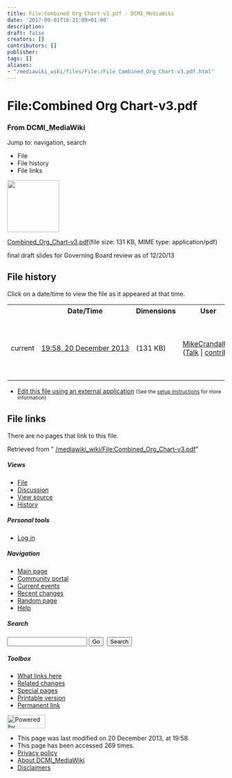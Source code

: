 ```yaml
---
title: File:Combined Org Chart-v3.pdf - DCMI_MediaWiki
date: '2017-09-01T16:21:09+01:00'
description: 
draft: false
creators: []
contributors: []
publisher: 
tags: []
aliases:
- "/mediawiki_wiki/files/File:/File_Combined_Org_Chart-v3.pdf.html"
---
```


<a id="top"></a>
# File:Combined Org Chart-v3.pdf

### From DCMI\_MediaWiki

Jump to: navigation, search
<!-- start content -->
- File
- File history
- File links

 [<img alt="" src="/skins/common/images/icons/fileicon-pdf.png" width="120" height="120">](/mediawiki_wiki/files/Combined_Org_Chart-v3.pdf)

[Combined\_Org\_Chart-v3.pdf](/mediawiki_wiki/files/Combined_Org_Chart-v3.pdf "Combined Org Chart-v3.pdf")‎(file size: 131 KB, MIME type: application/pdf)

final draft slides for Governing Board review as of 12/20/13

<!-- 
NewPP limit report
Preprocessor node count: 1/1000000
Post-expand include size: 0/2097152 bytes
Template argument size: 0/2097152 bytes
Expensive parser function count: 0/100
-->
## File history

Click on a date/time to view the file as it appeared at that time.

<table class="wikitable filehistory">
  <tr>
    <td></td>
    <th>Date/Time</th>
    <th>Dimensions</th>
    <th>User</th>
    <th>Comment</th>
  </tr>
  <tr>
    <td>current</td>
    <td class="filehistory-selected" style="white-space: nowrap;"><a href="/mediawiki_wiki/files/Combined_Org_Chart-v3.pdf">19:58, 20 December 2013</a></td>
    <td> <span style="white-space: nowrap;">(131 KB)</span>
    </td>
    <td>
      <a href="/index.php?title=User:MikeCrandall&amp;action=edit&amp;redlink=1" class="new mw-userlink" title="User:MikeCrandall (page does not exist)">MikeCrandall</a> <span style="white-space: nowrap;"> <span class="mw-usertoollinks">(<a href="/index.php?title=User_talk:MikeCrandall&amp;action=edit&amp;redlink=1" class="new" title="User talk:MikeCrandall (page does not exist)">Talk</a> | <a href="/index.php/Special:Contributions/MikeCrandall" title="Special:Contributions/MikeCrandall">contribs</a>)</span></span>
    </td>
    <td> <span class="comment">(final draft slides for Governing Board review as of 12/20/13)</span>
    </td>
  </tr>
</table>

  

- [Edit this file using an external application](/index.php?title=File:Combined_Org_Chart-v3.pdf&action=edit&externaledit=true&mode=file "File:Combined Org Chart-v3.pdf") <small>(See the <a href="http://www.mediawiki.org/wiki/Manual:External_editors" class="external text" rel="nofollow">setup instructions</a> for more information)</small>

## File links

There are no pages that link to this file.

Retrieved from " [/mediawiki_wiki/File:Combined\_Org\_Chart-v3.pdf](/mediawiki_wiki/files/File:/File:Combined_Org_Chart-v3.pdf.html)"

<!-- end content -->

##### Views

- [File](/mediawiki_wiki/files/File:/File:Combined_Org_Chart-v3.pdf.html "View the file page [c]")
- [Discussion](/index.php?title=File_talk:Combined_Org_Chart-v3.pdf&action=edit&redlink=1 "Discussion about the content page [t]")
- [View source](/index.php?title=File:Combined_Org_Chart-v3.pdf&action=edit "This page is protected.
You can view its source [e]")
- [History](/index.php?title=File:Combined_Org_Chart-v3.pdf&action=history "Past revisions of this page [h]")

##### Personal tools

- [Log in](/index.php?title=Special:UserLogin&returnto=File:Combined_Org_Chart-v3.pdf "You are encouraged to log in; however, it is not mandatory [o]")

<script type="text/javascript"> if (window.isMSIE55) fixalpha(); </script>

##### Navigation

- [Main page](/index.php/Main_Page "Visit the main page [z]")
- [Community portal](/index.php/DCMI_MediaWiki:Community_portal "About the project, what you can do, where to find things")
- [Current events](/index.php/DCMI_MediaWiki:Current_events "Find background information on current events")
- [Recent changes](/index.php/Special:RecentChanges "The list of recent changes in the wiki [r]")
- [Random page](/index.php/Special:Random "Load a random page [x]")
- [Help](/index.php/Help:Contents "The place to find out")

##### <label for="searchInput">Search</label>

<form action="/index.php" id="searchform">
				<input type="hidden" name="title" value="Special:Search">
				<input id="searchInput" title="Search DCMI_MediaWiki" accesskey="f" type="search" name="search">
				<input type="submit" name="go" class="searchButton" id="searchGoButton" value="Go" title="Go to a page with this exact name if exists"> 
				<input type="submit" name="fulltext" class="searchButton" id="mw-searchButton" value="Search" title="Search the pages for this text">
			</form>

##### Toolbox

- [What links here](/index.php/Special:WhatLinksHere/File:Combined_Org_Chart-v3.pdf "List of all wiki pages that link here [j]")
- [Related changes](/index.php/Special:RecentChangesLinked/File:Combined_Org_Chart-v3.pdf "Recent changes in pages linked from this page [k]")
- [Special pages](/index.php/Special:SpecialPages "List of all special pages [q]")
- [Printable version](/index.php?title=File:Combined_Org_Chart-v3.pdf&printable=yes "Printable version of this page [p]")
- [Permanent link](/index.php?title=File:Combined_Org_Chart-v3.pdf&oldid=5846 "Permanent link to this revision of the page")

<!-- end of the left (by default at least) column -->

 [<img src="/skins/common/images/poweredby_mediawiki_88x31.png" height="31" width="88" alt="Powered by MediaWiki">](http://www.mediawiki.org/)

- This page was last modified on 20 December 2013, at 19:58.
- This page has been accessed 269 times.
- [Privacy policy](/index.php/DCMI_MediaWiki:Privacy_policy "DCMI MediaWiki:Privacy policy")
- [About DCMI\_MediaWiki](/index.php/DCMI_MediaWiki:About "DCMI MediaWiki:About")
- [Disclaimers](/index.php/DCMI_MediaWiki:General_disclaimer "DCMI MediaWiki:General disclaimer")

<script>if (window.runOnloadHook) runOnloadHook();</script><!-- Served in 0.553 secs. -->
